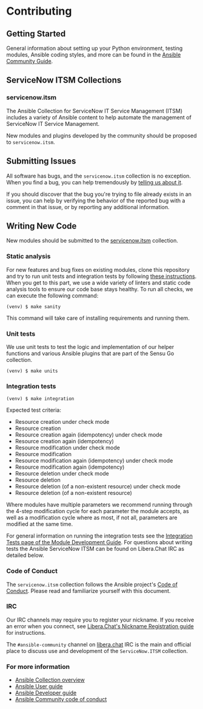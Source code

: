 # Contributing

## Getting Started

General information about setting up your Python environment, testing modules,
Ansible coding styles, and more can be found in the [Ansible Community Guide](
https://docs.ansible.com/ansible/latest/community/index.html).


## ServiceNow ITSM Collections

### servicenow.itsm

The Ansible Collection for ServiceNow IT Service Management (ITSM) includes a variety of Ansible content to help automate the management of ServiceNow IT Service Management.

New modules and plugins developed by the community should be proposed to `servicenow.itsm`.

## Submitting Issues
All software has bugs, and the `servicenow.itsm` collection is no exception. When you find a bug,
you can help tremendously by [telling us about it](https://github.com/ansible-collections/servicenow.itsm/issues).

If you should discover that the bug you're trying to file already exists in an issue,
you can help by verifying the behavior of the reported bug with a comment in that
issue, or by reporting any additional information.

## Writing New Code

New modules should be submitted to the [servicenow.itsm](https://github.com/ansible-collections/servicenow.itsm) collection.

### Static analysis
For new features and bug fixes on existing modules, clone this repository and try to run unit tests and integration tests by following [these instructions](https://docs.ansible.com/ansible/latest/community/create_pr_quick_start.html). When you get to this part, we use a wide variety of linters and static code analysis tools to ensure our code base stays healthy. To run all checks, we can execute the following command:

```
(venv) $ make sanity
```
This command will take care of installing requirements and running them.

### Unit tests
We use unit tests to test the logic and implementation of our helper functions and various Ansible plugins that are part of the Sensu Go collection.
```
(venv) $ make units
```

### Integration tests
```
(venv) $ make integration
```

Expected test criteria:
* Resource creation under check mode
* Resource creation
* Resource creation again (idempotency) under check mode
* Resource creation again (idempotency)
* Resource modification under check mode
* Resource modification
* Resource modification again (idempotency) under check mode
* Resource modification again (idempotency)
* Resource deletion under check mode
* Resource deletion
* Resource deletion (of a non-existent resource) under check mode
* Resource deletion (of a non-existent resource)

Where modules have multiple parameters we recommend running through the 4-step modification cycle for each parameter the module accepts, as well as a modification cycle where as most, if not all, parameters are modified at the same time.

For general information on running the integration tests see the
[Integration Tests page of the Module Development Guide](https://docs.ansible.com/ansible/devel/dev_guide/testing_integration.html#testing-integration). For questions about writing tests the Ansible ServiceNow ITSM can be found on Libera.Chat IRC as detailed below.


### Code of Conduct
The `servicenow.itsm` collection follows the Ansible project's
[Code of Conduct](https://docs.ansible.com/ansible/devel/community/code_of_conduct.html).
Please read and familiarize yourself with this document.

### IRC
Our IRC channels may require you to register your nickname. If you receive an error when you connect, see
[Libera.Chat's Nickname Registration guide](https://libera.chat/guides/registration) for instructions.

The `#ansible-community` channel on [libera.chat](https://libera.chat/) IRC is the main and official place to discuss use and development of the `ServiceNow.ITSM` collection.

### For more information
* [Ansible Collection overview](https://github.com/ansible-collections/overview)
* [Ansible User guide](https://docs.ansible.com/ansible/latest/user_guide/index.html)
* [Ansible Developer guide](https://docs.ansible.com/ansible/latest/dev_guide/index.html)
* [Ansible Community code of conduct](https://docs.ansible.com/ansible/latest/community/code_of_conduct.html)